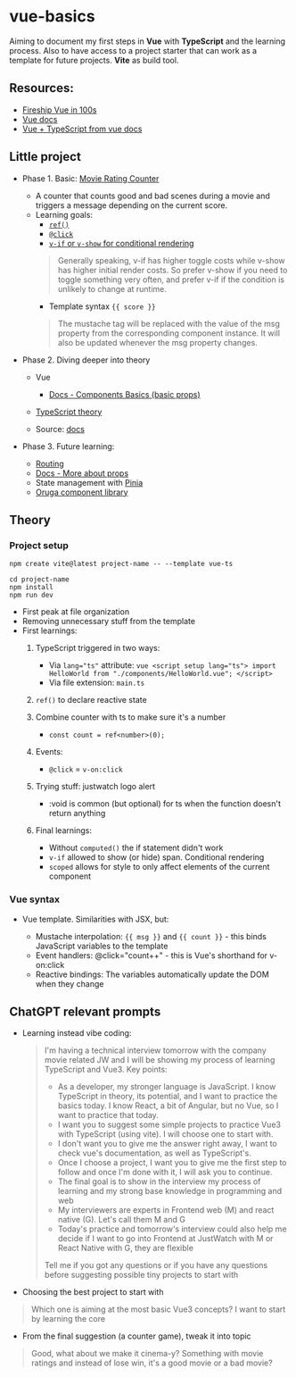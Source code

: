 # vue-basics

Aiming to document my first steps in **Vue** with **TypeScript** and the learning process. Also to have access to a project starter that can work as a template for future projects. **Vite** as build tool.

## Resources:

- [Fireship Vue in 100s](https://www.youtube.com/watch?v=nhBVL41-_Cw)
- [Vue docs](https://vuejs.org/guide/introduction.html)
- [Vue + TypeScript from vue docs](https://vuejs.org/guide/typescript/overview)

## Little project

- Phase 1. Basic: [Movie Rating Counter](./movie-rating-counter/)
    - A counter that counts good and bad scenes during a movie and triggers a message depending on the current score.
    - Learning goals:
        - [`ref()`](https://vuejs.org/guide/essentials/reactivity-fundamentals.html#basic-reactivity-in-templates) 
        - [`@click`](https://vuejs.org/guide/essentials/event-handling.html#event-listeners)
        - [`v-if` or `v-show` for conditional rendering](https://vuejs.org/guide/essentials/conditional.html)
        >Generally speaking, v-if has higher toggle costs while v-show has higher initial render costs. So prefer v-show if you need to toggle something very often, and prefer v-if if the condition is unlikely to change at runtime.
        - Template syntax `{{ score }}`
        > The mustache tag will be replaced with the value of the msg property from the corresponding component instance. It will also be updated whenever the msg property changes.

- Phase 2. Diving deeper into theory
    - Vue
        - [Docs - Components Basics (basic props)](https://vuejs.org/guide/essentials/component-basics.html)
    - [TypeScript theory](ts-theory.md)

    - Source: [docs]()

- Phase 3. Future learning:
    - [Routing](https://router.vuejs.org/)
    - [Docs - More about props](https://vuejs.org/guide/components/props)
    - State management with [Pinia](https://pinia.vuejs.org/)
    - [Oruga component library](https://oruga-ui.com/)

## Theory

### Project setup

```
npm create vite@latest project-name -- --template vue-ts
```

```
cd project-name
npm install
npm run dev
```

- First peak at file organization
- Removing unnecessary stuff from the template
- First learnings:
    1. TypeScript triggered in two ways:
        - Via `lang="ts"` attribute:
      ```vue
      <script setup lang="ts">
      import HelloWorld from "./components/HelloWorld.vue";
      </script>
      ```
        - Via file extension: `main.ts`

    2. `ref()` to declare reactive state
  
    3. Combine counter with ts to make sure it's a number
        - `const count = ref<number>(0);`
    4. Events:
        - `@click` = `v-on:click`
    
    5. Trying stuff: justwatch logo alert
        - :void is common (but optional) for ts when the function doesn't return anything

    6. Final learnings:
        - Without `computed()` the if statement didn't work
        - `v-if` allowed to show (or hide) span. Conditional rendering
        - `scoped` allows for style to only affect elements of the current component

### Vue syntax

- Vue template. Similarities with JSX, but:

  - Mustache interpolation: `{{ msg }}` and `{{ count }}` - this binds JavaScript variables to the template
  - Event handlers: @click="count++" - this is Vue's shorthand for v-on:click
  - Reactive bindings: The variables automatically update the DOM when they change

## ChatGPT relevant prompts

- Learning instead vibe coding:

  > I'm having a technical interview tomorrow with the company movie related JW and I will be showing my process of learning TypeScript and Vue3. Key points:
  >
  > - As a developer, my stronger language is JavaScript. I know TypeScript in theory, its potential, and I want to practice the basics today. I know React, a bit of Angular, but no Vue, so I want to practice that today.
  > - I want you to suggest some simple projects to practice Vue3 with TypeScript (using vite). I will choose one to start with.
  > - I don't want you to give me the answer right away, I want to check vue's documentation, as well as TypeScript's.
  > - Once I choose a project, I want you to give me the first step to follow and once I'm done with it, I will ask you to continue.
  > - The final goal is to show in the interview my process of learning and my strong base knowledge in programming and web
  > - My interviewers are experts in Frontend web (M) and react native (G). Let's call them M and G
  > - Today's practice and tomorrow's interview could also help me decide if I want to go into Frontend at JustWatch with M or React Native with G, they are flexible
  >
  > Tell me if you got any questions or if you have any questions before suggesting possible tiny projects to start with

- Choosing the best project to start with

> Which one is aiming at the most basic Vue3 concepts? I want to start by learning the core

- From the final suggestion (a counter game), tweak it into topic

> Good, what about we make it cinema-y? Something with movie ratings and instead of lose win, it's a good movie or a bad movie?
